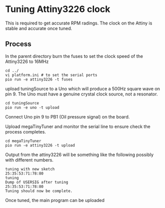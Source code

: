 # Tuning Attiny3226 clock

This is required to get accurate RPM radings. The clock on the Attiny is stable and accurate once tuned.

## Process

In the parent directory burn the fuses to set the clock speed of the Attiny3226 to 16MHz

    cd ../
    vi platform.ini # to set the serial ports 
    pio run -e attiny3226 -t fuses


upload tuningSource to a Uno which will produce a 500Hz square wave on pin 9. The Uno must have a genuine crystal clock source, not a resonator.

    cd tuningSource
    pio run -e uno -t upload

Connect Uno pin 9 to PB1 (Oil pressure signal) on the board.

Upload megaTinyTuner and monitor the serial line to ensure check the process completes.

    cd megaTinyTuner
    pio run -e attiny3226 -t upload


Output from the attiny3226 will be something like the following possibly with different numbers.


    tuning with new sketch
    25:35:53:71:78:80
    tuning
    Dump of USERSIG after tuning
    25:35:53:71:78:80
    Tuning should now be complete.


Once tuned, the main program can be uploaded
